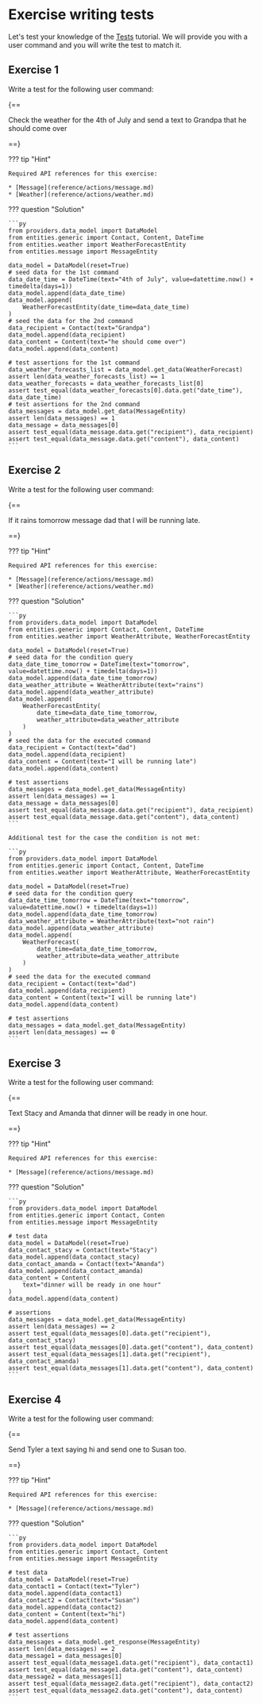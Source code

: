 # Exercise writing tests

Let's test your knowledge of the [Tests](tests.md) tutorial. We will provide you with a user command and you will write the test to match it.

## Exercise 1

Write a test for the following user command:

{==

Check the weather for the 4th of July and send a text to Grandpa that he should come over

==}

??? tip "Hint"

    Required API references for this exercise:

    * [Message](reference/actions/message.md)
    * [Weather](reference/actions/weather.md)

??? question "Solution"

    ```py
    from providers.data_model import DataModel
    from entities.generic import Contact, Content, DateTime
    from entities.weather import WeatherForecastEntity
    from entities.message import MessageEntity

    data_model = DataModel(reset=True)
    # seed data for the 1st command
    data_date_time = DateTime(text="4th of July", value=datettime.now() + timedelta(days=1))
    data_model.append(data_date_time)
    data_model.append(
        WeatherForecastEntity(date_time=data_date_time)
    )
    # seed the data for the 2nd command
    data_recipient = Contact(text="Grandpa")
    data_model.append(data_recipient)
    data_content = Content(text="he should come over")
    data_model.append(data_content)

    # test assertions for the 1st command
    data_weather_forecasts_list = data_model.get_data(WeatherForecast)
    assert len(data_weather_forecasts_list) == 1
    data_weather_forecasts = data_weather_forecasts_list[0]
    assert test_equal(data_weather_forecasts[0].data.get("date_time"), data_date_time)
    # test assertions for the 2nd command
    data_messages = data_model.get_data(MessageEntity)
    assert len(data_messages) == 1
    data_message = data_messages[0]
    assert test_equal(data_message.data.get("recipient"), data_recipient)
    assert test_equal(data_message.data.get("content"), data_content)
    ```

## Exercise 2

Write a test for the following user command:

{==

If it rains tomorrow message dad that I will be running late.

==}

??? tip "Hint"

    Required API references for this exercise:

    * [Message](reference/actions/message.md)
    * [Weather](reference/actions/weather.md)

??? question "Solution"

    ```py
    from providers.data_model import DataModel
    from entities.generic import Contact, Content, DateTime
    from entities.weather import WeatherAttribute, WeatherForecastEntity

    data_model = DataModel(reset=True)
    # seed data for the condition query
    data_date_time_tomorrow = DateTime(text="tomorrow", value=datettime.now() + timedelta(days=1))
    data_model.append(data_date_time_tomorrow)
    data_weather_attribute = WeatherAttribute(text="rains")
    data_model.append(data_weather_attribute)
    data_model.append(
        WeatherForecastEntity(
            date_time=data_date_time_tomorrow,
            weather_attribute=data_weather_attribute
        )
    )
    # seed the data for the executed command
    data_recipient = Contact(text="dad")
    data_model.append(data_recipient)
    data_content = Content(text="I will be running late")
    data_model.append(data_content)

    # test assertions
    data_messages = data_model.get_data(MessageEntity)
    assert len(data_messages) == 1
    data_message = data_messages[0]
    assert test_equal(data_message.data.get("recipient"), data_recipient)
    assert test_equal(data_message.data.get("content"), data_content)
    ```

    Additional test for the case the condition is not met:

    ```py
    from providers.data_model import DataModel
    from entities.generic import Contact, Content, DateTime
    from entities.weather import WeatherAttribute, WeatherForecastEntity

    data_model = DataModel(reset=True)
    # seed data for the condition query
    data_date_time_tomorrow = DateTime(text="tomorrow", value=datettime.now() + timedelta(days=1))
    data_model.append(data_date_time_tomorrow)
    data_weather_attribute = WeatherAttribute(text="not rain")
    data_model.append(data_weather_attribute)
    data_model.append(
        WeatherForecast(
            date_time=data_date_time_tomorrow,
            weather_attribute=data_weather_attribute
        )
    )
    # seed the data for the executed command
    data_recipient = Contact(text="dad")
    data_model.append(data_recipient)
    data_content = Content(text="I will be running late")
    data_model.append(data_content)

    # test assertions
    data_messages = data_model.get_data(MessageEntity)
    assert len(data_messages) == 0
    ```

## Exercise 3

Write a test for the following user command:

{==

Text Stacy and Amanda that dinner will be ready in one hour.

==}

??? tip "Hint"

    Required API references for this exercise:

    * [Message](reference/actions/message.md)

??? question "Solution"

    ```py
    from providers.data_model import DataModel
    from entities.generic import Contact, Conten
    from entities.message import MessageEntity

    # test data
    data_model = DataModel(reset=True)
    data_contact_stacy = Contact(text="Stacy")
    data_model.append(data_contact_stacy)
    data_contact_amanda = Contact(text="Amanda")
    data_model.append(data_contact_amanda)
    data_content = Content(
        text="dinner will be ready in one hour"
    )
    data_model.append(data_content)

    # assertions
    data_messages = data_model.get_data(MessageEntity)
    assert len(data_messages) == 2
    assert test_equal(data_messages[0].data.get("recipient"), data_contact_stacy)
    assert test_equal(data_messages[0].data.get("content"), data_content)
    assert test_equal(data_messages[1].data.get("recipient"), data_contact_amanda)
    assert test_equal(data_messages[1].data.get("content"), data_content)
    ```

## Exercise 4

Write a test for the following user command:

{==

Send Tyler a text saying hi and send one to Susan too.

==}

??? tip "Hint"

    Required API references for this exercise:

    * [Message](reference/actions/message.md)

??? question "Solution"

    ```py
    from providers.data_model import DataModel
    from entities.generic import Contact, Content
    from entities.message import MessageEntity

    # test data
    data_model = DataModel(reset=True)
    data_contact1 = Contact(text="Tyler")
    data_model.append(data_contact1)
    data_contact2 = Contact(text="Susan")
    data_model.append(data_contact2)
    data_content = Content(text="hi")
    data_model.append(data_content)

    # test assertions
    data_messages = data_model.get_response(MessageEntity)
    assert len(data_messages) == 2
    data_message1 = data_messages[0]
    assert test_equal(data_message1.data.get("recipient"), data_contact1)
    assert test_equal(data_message1.data.get("content"), data_content)
    data_message2 = data_messages[1]
    assert test_equal(data_message2.data.get("recipient"), data_contact2)
    assert test_equal(data_message2.data.get("content"), data_content)
    ```
